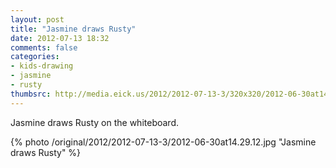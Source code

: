 ```yaml
---
layout: post
title: "Jasmine draws Rusty"
date: 2012-07-13 18:32
comments: false
categories: 
- kids-drawing
- jasmine
- rusty
thumbsrc: http://media.eick.us/2012/2012-07-13-3/320x320/2012-06-30at14.29.12.jpg
---
```

Jasmine draws Rusty on the whiteboard.

{% photo /original/2012/2012-07-13-3/2012-06-30at14.29.12.jpg "Jasmine draws Rusty" %}

